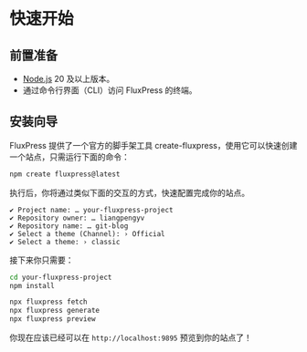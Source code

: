 # 快速开始

## 前置准备

- [Node.js](https://nodejs.org/) 20 及以上版本。
- 通过命令行界面（CLI）访问 FluxPress 的终端。

## 安装向导

FluxPress 提供了一个官方的脚手架工具 create-fluxpress，使用它可以快速创建一个站点，只需运行下面的命令：

```sh
npm create fluxpress@latest
```

执行后，你将通过类似下面的交互的方式，快速配置完成你的站点。

```
✔ Project name: … your-fluxpress-project
✔ Repository owner: … liangpengyv
✔ Repository name: … git-blog
✔ Select a theme (Channel): › Official
✔ Select a theme: › classic
```

接下来你只需要：

```sh
cd your-fluxpress-project
npm install

npx fluxpress fetch
npx fluxpress generate
npx fluxpress preview
```

你现在应该已经可以在 `http://localhost:9895` 预览到你的站点了！

